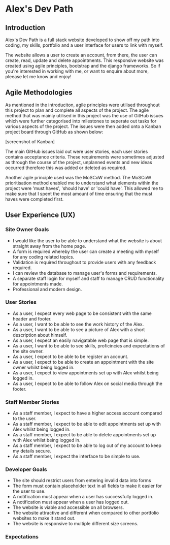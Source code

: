 # Alex's Dev Path

## Introduction
Alex's Dev Path is a full stack website developed to show off my path into coding, my skills, portfolio and a user interface for users to link with myself.

The website allows a user to create an account, from there, the user can create, read, update and delete appointments. This responsive website was created using agile principles, bootstrap and the django frameworks. So if you're interested in working with me, or want to enquire about more, pleease let me know and enjoy!

## Agile Methodologies
As mentioned in the introduciton, agile principles were utilised throughout this project to plan and complete all aspects of the project. The agile method that was mainly utilised in this project was the use of GitHub issues which were further categorised into milestones to seperate out tasks for various aspects of the project. The issues were then added onto a Kanban project board through GitHub as shown below: 

[screenshot of Kanban]

The main GitHub issues laid out were user stories, each user stories contains acceptance criteria. These requirements were sometimes adjusted as through the course of the project, unplanned events and new ideas occurred therefore this was added or deleted as required. 

Another agile principle used was the MoSCoW method. The MoSCoW prioritisation method enabled me to understand what elements within the project were 'must haves', 'should have' or 'could have'. This allowed me to make sure that I spent the most amount of time ensuring that the must haves were completed first.

## User Experience (UX)

### Site Owner Goals

- I would like the user to be able to understand what the website is about straight away from the home page.
- A form is required whereby the user can create a meeting with myself for any coding related topics.
- Validation is required throughout to provide users with any feedback required.
- I can review the database to manage user's forms and requirements.
- A separate staff login for myself and staff to manage CRUD functionality for appointments made. 
- Professional and modern design.

### User Stories

- As a user, I expect every web page to be consistent with the same header and footer.
- As a user, I want to be able to see the work history of the Alex.
- As a user, I want to be able to see a picture of Alex with a short description about himself.
- As a user, I expect an easily navigatable web page that is simple.
- As a user, I want to be able to see skills, proficincies and expectations of the site owner.
- As a user, I expect to be able to be register an account.
- As a user, I expect to be able to create an appointment with the site owner whilst being logged in.
- As a user, I expect to view appointments set up with Alex whilst being logged in.
- As a user, I expect to be able to follow Alex on social media through the footer.

### Staff Member Stories

- As a staff member, I expect to have a higher access account compared to the user.
- As a staff member, I expect to be able to edit appointments set up with Alex whilst being logged in.
- As a staff member, I expect to be able to delete appointments set up with Alex whilst being logged in.
- As a staff member, I expect to be able to log out of my account to keep my details secure. 
- As a staff member, I expect the interface to be simple to use. 



### Developer Goals

- The site should restrict users from entering invalid data into forms
- The form must contain placeholder text in all fields to make it easier for the user to use.
- A notification must appear when a user has successfully logged in.
- A notification must appear when a user has logged out.
- The website is viable and accessible on all browsers.
- The website attractive and different when compared to other portfolio websites to make it stand out.
- The website is responsive to multiple different size screens.

### Expectations

